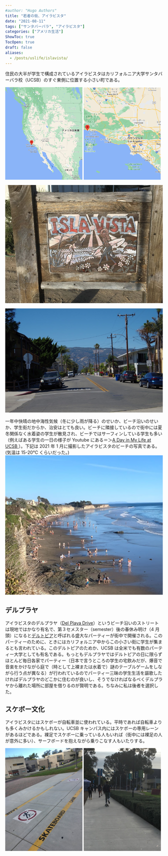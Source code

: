 ```yaml
---
#author: "Hugo Authors"
title: "若者の街、アイラビスタ"
date: "2021-08-11"
tags: ["サンタバーバラ", "アイラビスタ"]
categories: ["アメリカ生活"]
ShowToc: true
TocOpen: true
draft: false
aliases:
  - /posts/uslife/islavista/
---
```


住民の大半が学生で構成されているアイラビスタはカリフォルニア大学サンタバーバラ校（UCSB）のすぐ東側に位置する小さい町である。

<p>
<img src="images/2021-08-09-18-53-07.png" width=49% >
<img src="images/2021-08-09-18-52-35.png" width=49% >
</p>

![](images/2021-07-25-10-37-01.png#center)

![](images/2021-07-25-10-58-13.png#center)

一年中快晴の地中海性気候（冬に少し雨が降る）のせいか、ビーチ沿いのせいか、学生街だからか、治安はとても良い。ビーチに隣接しているので街中には夏冬関係なく水着姿の学生が散見され、ビーチではサーフィンしている学生も多い（例えばある学生の一日の様子が Youtube にある＝＞[A Day in My Life at UCSB ](https://www.youtube.com/watch?v=ucyE3Y3Ad5s)）。下記は 2021 年 1 月に撮影したアイラビスタのビーチの写真である。(気温は 15-20℃ くらいだった。)
![](images/2021-07-25-10-39-31.png#center)

## デルプラヤ

アイラビスタのデルプラヤ（[Del Playa Drive](https://www.google.com/maps/place/Del+Playa+Dr,+Isla+Vista,+CA+93117/@34.4095932,-119.8638908,15.75z/data=!4m5!3m4!1s0x80e93f43b15062a1:0xd7910189e0609a8f!8m2!3d34.4097664!4d-119.861935)）というビーチ沿いのストリートは現地ではかなり有名で、第３セメスター（semester）後の春休み明け（4 月頭）になると[デルトピア](https://www.noozhawk.com/article/tame_deltopia_returns_isla_vista)と呼ばれる盛大なパーティーが街中で開催される。このパーティーのために、ときにはカリフォルニア中からこの小さい街に学生が集まるとも言われている。このデルトピアのためか、UCSB は全米でも有数のパーティー大学としても有名である。もっともデルプラヤではデルトピアの日に限らずほとんど毎日各家でパーティー（日本で言うところの学生の宅飲みだが、爆音で音楽をかけながら庭で（時として上裸または水着で）謎のテーブルゲームをしながら行う点が異なる）が行われているのでパーティー三昧の学生生活を謳歌したければデルプラヤのどこかに住むのが良いし、そうでなければなるべくデルプラヤから離れた場所に部屋を借りるのが賢明である。ちなみに私は後者を選択した。

## スケボー文化

アイラビスタにはスケボーが自転車並に使われている。平時であれば自転車よりも多くみかけるかもしれない。UCSB キャンパス内にはスケボーの専用レーンがあるほどである。裸足でスケボーに乗っている人もいれば（街中には裸足の人が意外に多い）、サーフボードを抱えながら乗りこなす人もいたりする。

<p>
<img src="images/2021-07-25-10-37-20.png" width=49% >
<img src="images/2021-07-25-10-41-49.png" width=49% >
</p>
<!-- 
![ab](images/2021-07-25-10-37-20.png#center)
![](images/2021-07-25-10-41-49.png#center) -->

